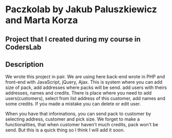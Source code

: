 # Paczkolab by Jakub Paluszkiewicz and Marta Korza

## Project that I created during my course in CodersLab

## Description
We wrote this project in pair. We are using here back-end wrote in PHP and front-end with JavaScript, jQuery, Ajax. This is system where you can add size of pack, add addresses where packs will be send. add users with theirs addresses, names and credits. There is place where you need to add users(customers), select from list address of this customer, add names and some credits. If you made a mistake you can delete or edit user.

When you have that informations, you can send pack to customer by selecting address, customer and pick size. We forget to make a functionalities, that when customer haven't much credits, pack won't be send. But this is a quick thing so I think I will add it soon.
